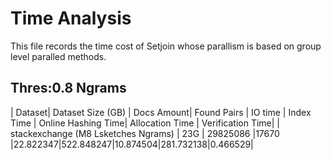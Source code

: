 # Time Analysis

This file records the time cost of Setjoin whose parallism is based on group level paralled methods.

## Thres:0.8 Ngrams
| Dataset| Dataset Size (GB) | Docs Amount| Found Pairs | IO time | Index Time | Online Hashing Time| Allocation Time | Verification Time|
| stackexchange (M8 Lsketches Ngrams)    | 23G | 29825086 |17670 |22.822347|522.848247|10.874504|281.732138|0.466529|

